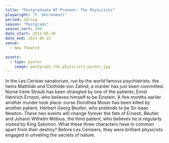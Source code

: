 ```yaml
---
title: "Postgraduate NT Present: The Physicists"
playwright: "F. Dürrenmatt"
period: Spring
season: "Postgrads"
season_sort: 360
date_start: 2015-05-20
date_end: 2015-05-23
venue:
  - New Theatre

assets:
  - type: poster
    image: postgrads_the_physicists_poster.jpg
---
```


In the Les Cerisier sanatorium, run by the world famous psychiatrists, the twins Mathilde and Clothilde von Zahnd, a murder has just been committed. Nurse Irene Straub has been strangled by one of the patients, Ernst Heinrich Ernesti, who believes himself to be Einstein. A few months earlier another murder took place: nurse Dorothea Moser has been killed by another patient, Herbert Georg Beutler, who pretends to be Sir Isaac Newton. These two events will change forever the fate of Ernesti, Beutler and Johann Wilhelm Möbius, the third patient, who believes he is regularly visited by King Salomon. What these three characters have in common apart from their destiny? Before Les Cerisiers, they were brilliant physicists engaged in unveiling the secrets of nature.
